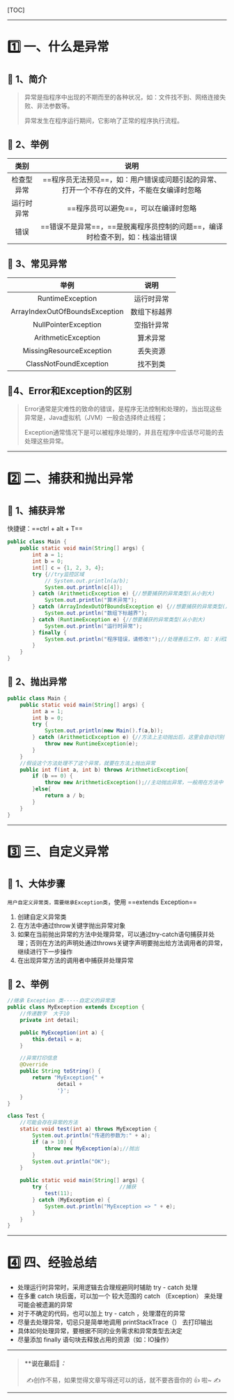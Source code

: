 [TOC]

---



# 1️⃣ 一、什么是异常

## 🚋 1、简介

> 异常是指程序中出现的不期而至的各种状况，如：文件找不到、网络连接失败、非法参数等。
>
> 异常发生在程序运行期间，它影响了正常的程序执行流程。

## 🎈  2、举例

|    类别    |                             说明                             |
| :--------: | :----------------------------------------------------------: |
| 检查型异常 | ==程序员无法预见==，如：用户错误或问题引起的异常、打开一个不存在的文件，不能在女编译时忽略 |
| 运行时异常 |             ==程序员可以避免==，可以在编译时忽略             |
|    错误    | ==错误不是异常==，==是脱离程序员控制的问题==，编译时检查不到，如：栈溢出错误 |



## 🌈 3、常见异常

|              举例              |     说明     |
| :----------------------------: | :----------: |
|        RuntimeException        |  运行时异常  |
| ArrayIndexOutOfBoundsException | 数组下标越界 |
|      NullPointerException      |  空指针异常  |
|      ArithmeticException       |   算术异常   |
|    MissingResourceException    |   丢失资源   |
|     ClassNotFoundException     |   找不到类   |

## 📌4、Error和Exception的区别

> Error通常是灾难性的致命的错误，是程序无法控制和处理的，当出现这些异常是，Java虚拟机（JVM）一般会选择终止线程；
>
> Exception通常情况下是可以被程序处理的，并且在程序中应该尽可能的去处理这些异常。



---





# 2️⃣ 二、捕获和抛出异常

## 🚋 1、捕获异常

快捷键：==ctrl + alt + T==

```java
public class Main {
    public static void main(String[] args) {
        int a = 1;
        int b = 0;
        int[] c = {1, 2, 3, 4};
        try {//try监控区域
            // System.out.println(a/b);
            System.out.println(c[4]);
        } catch (ArithmeticException e) {//想要捕获的异常类型(从小到大)
            System.out.println("算术异常");
        } catch (ArrayIndexOutOfBoundsException e) {//想要捕获的异常类型(从小到大)
            System.out.println("数组下标越界");
        } catch (RuntimeException e) {//想要捕获的异常类型(从小到大)
            System.out.println("运行时异常");
        } finally {
            System.out.println("程序错误，请修改!");//处理善后工作，如：关闭IO资源
        }
    }
}
```



## 🎈  2、抛出异常

```java
public class Main {
    public static void main(String[] args) {
        int a = 1;
        int b = 0;
        try {
            System.out.println(new Main().f(a,b));
        } catch (ArithmeticException e) {//方法上主动抛出后，这里会自动识别
            throw new RuntimeException(e);
        }
    }
    //假设这个方法处理不了这个异常，就要在方法上抛出异常
    public int f(int a, int b) throws ArithmeticException{
        if (b == 0) {
            throw new ArithmeticException();//主动抛出异常，一般用在方法中
        }else{
            return a / b;
        }
    }
}
```



---





# 3️⃣ 三、自定义异常

## 🚋 1、大体步骤

`用户自定义异常类，需要继承Exception类`，使用      ==extends Exception==

1. 创建自定义异常类
2. 在方法中通过throw关键字抛出异常对象
3. 如果在当前抛出异常的方法中处理异常，可以通过try-catch语句捕获并处理；否则在方法的声明处通过throws关键字声明要抛出给方法调用者的异常，继续进行下一步操作
4. 在出现异常方法的调用者中捕获并处理异常



## 🎈  2、举例

```java
//继承 Exception 类-----自定义的异常类
public class MyException extends Exception {
    //传递数字  大于10
    private int detail;

    public MyException(int a) {
        this.detail = a;
    }

    //异常打印信息
    @Override
    public String toString() {
        return "MyException{" +
                detail +
                '}';
    }
}

class Test {
    //可能会存在异常的方法
    static void test(int a) throws MyException {
        System.out.println("传递的参数为:" + a);
        if (a > 10) {
            throw new MyException(a);//抛出
        }
        System.out.println("OK");
    }

    public static void main(String[] args) {
        try {                       //捕获
            test(11);
        } catch (MyException e) {
            System.out.println("MyException => " + e);
        }
    }
}
```



---



# 4️⃣ 四、经验总结

- 处理运行时异常时，采用逻辑去合理规避同时辅助 try - catch 处理
- 在多重 catch 块后面，可以加一个 较大范围的 catch （Exception） 来处理可能会被遗漏的异常
- 对于不确定的代码，也可以加上 try - catch ，处理潜在的异常
- 尽量去处理异常，切忌只是简单地调用 printStackTrace（） 去打印输出
- 具体如何处理异常，要根据不同的业务需求和异常类型去决定
- 尽量添加  finally  语句块去释放占用的资源（如：IO操作）





---

> ####  **说在最后📝*：*
>
> ​	✍创作不易，如果觉得文章写得还可以的话，就不要吝啬你的 👍 啦~ ✍

---

